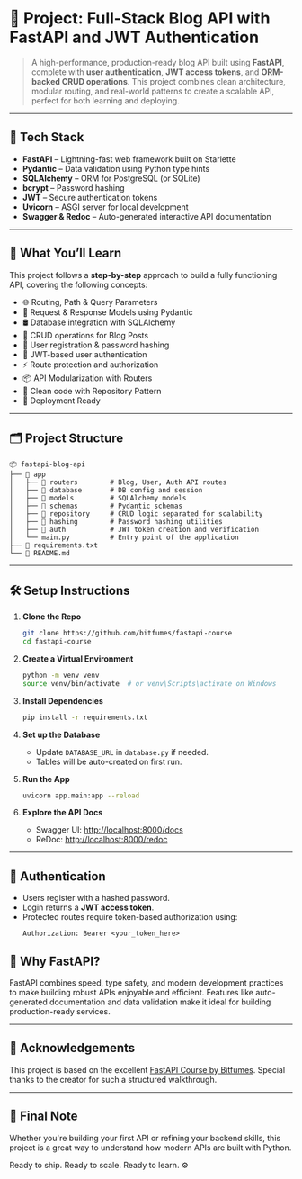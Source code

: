 # 📘 Project: Full-Stack Blog API with FastAPI and JWT Authentication

> A high-performance, production-ready blog API built using **FastAPI**, complete with **user authentication**, **JWT access tokens**, and **ORM-backed CRUD operations**. This project combines clean architecture, modular routing, and real-world patterns to create a scalable API, perfect for both learning and deploying.

---

## 🚀 Tech Stack

- **FastAPI** – Lightning-fast web framework built on Starlette
- **Pydantic** – Data validation using Python type hints
- **SQLAlchemy** – ORM for PostgreSQL (or SQLite)
- **bcrypt** – Password hashing
- **JWT** – Secure authentication tokens
- **Uvicorn** – ASGI server for local development
- **Swagger & Redoc** – Auto-generated interactive API documentation

---

## 🧠 What You’ll Learn

This project follows a **step-by-step** approach to build a fully functioning API, covering the following concepts:

- 🌐 Routing, Path & Query Parameters
- 🧾 Request & Response Models using Pydantic
- 🛢️ Database integration with SQLAlchemy
- 📝 CRUD operations for Blog Posts
- 👤 User registration & password hashing
- 🔐 JWT-based user authentication
- ⚡ Route protection and authorization
- 📦 API Modularization with Routers
- 📁 Clean code with Repository Pattern
- 🚀 Deployment Ready

---

## 🗂️ Project Structure

```
📦 fastapi-blog-api
├── 📁 app
│   ├── 📁 routers        # Blog, User, Auth API routes
│   ├── 📁 database       # DB config and session
│   ├── 📁 models         # SQLAlchemy models
│   ├── 📁 schemas        # Pydantic schemas
│   ├── 📁 repository     # CRUD logic separated for scalability
│   ├── 📁 hashing        # Password hashing utilities
│   ├── 📁 auth           # JWT token creation and verification
│   └── main.py          # Entry point of the application
├── 📄 requirements.txt
└── 📄 README.md
```

---

## 🛠️ Setup Instructions

1. **Clone the Repo**
   ```bash
   git clone https://github.com/bitfumes/fastapi-course
   cd fastapi-course
   ```

2. **Create a Virtual Environment**
   ```bash
   python -m venv venv
   source venv/bin/activate  # or venv\Scripts\activate on Windows
   ```

3. **Install Dependencies**
   ```bash
   pip install -r requirements.txt
   ```

4. **Set up the Database**
   - Update `DATABASE_URL` in `database.py` if needed.
   - Tables will be auto-created on first run.

5. **Run the App**
   ```bash
   uvicorn app.main:app --reload
   ```

6. **Explore the API Docs**
   - Swagger UI: [http://localhost:8000/docs](http://localhost:8000/docs)
   - ReDoc: [http://localhost:8000/redoc](http://localhost:8000/redoc)

---

## 🔐 Authentication

- Users register with a hashed password.
- Login returns a **JWT access token**.
- Protected routes require token-based authorization using:
  ```http
  Authorization: Bearer <your_token_here>
  ```

## 🌟 Why FastAPI?

FastAPI combines speed, type safety, and modern development practices to make building robust APIs enjoyable and efficient. Features like auto-generated documentation and data validation make it ideal for building production-ready services.

---

## 🤝 Acknowledgements

This project is based on the excellent [FastAPI Course by Bitfumes](https://www.youtube.com/watch?v=0sOvCWFmrtA). Special thanks to the creator for such a structured walkthrough.

---

## 📌 Final Note

Whether you're building your first API or refining your backend skills, this project is a great way to understand how modern APIs are built with Python.

Ready to ship. Ready to scale. Ready to learn. ⚙️
